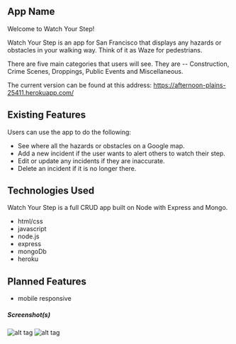 ## App Name
Welcome to Watch Your Step!

Watch Your Step is an app for San Francisco that displays any hazards or obstacles in your walking way. Think of it as Waze for pedestrians.

There are five main categories that users will see. They are -- Construction, Crime Scenes, Droppings, Public Events and Miscellaneous.

The current version can be found at this address:
https://afternoon-plains-25411.herokuapp.com/

## Existing Features
Users can use the app to do the following:
- See where all the hazards or obstacles on a Google map.
- Add a new incident if the user wants to alert others to watch their step.
- Edit or update any incidents if they are inaccurate.
- Delete an incident if it is no longer there. 

## Technologies Used
Watch Your Step is a full CRUD app built on Node with Express and Mongo.
* html/css
* javascript
* node.js
* express
* mongoDb
* heroku

## Planned Features
* mobile responsive




##### Screenshot(s)
![alt tag](/public/images/screenshot1.png)
![alt tag](/public/images/screenshot2.png)
